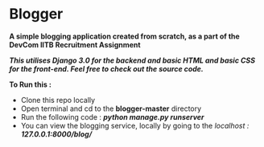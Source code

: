 # Blogger
**A simple blogging application created from scratch, as a part of the DevCom IITB Recruitment Assignment**

***This utilises Django 3.0 for the backend and basic HTML and basic CSS for the front-end. Feel free to check out the source code.***

**To Run this :**
* Clone this repo locally
* Open terminal and cd to the **blogger-master** directory
* Run the following code : ***python manage.py runserver***
* You can view the blogging service, locally by going to the *localhost :* ***127.0.0.1:8000/blog/***
